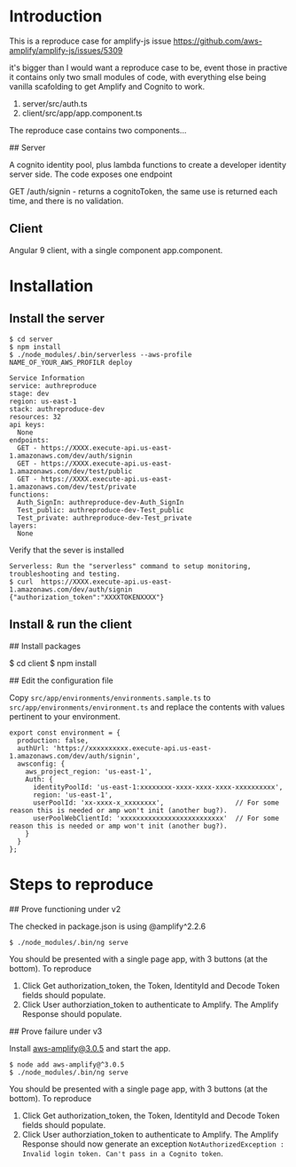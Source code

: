 # Introduction

This is a reproduce case for amplify-js issue https://github.com/aws-amplify/amplify-js/issues/5309

it's bigger than I would want a reproduce case to be, event those in practive it contains only two small modules of code, with everything else being vanilla scafolding to get Amplify and Cognito to work.

1) server/src/auth.ts
2) client/src/app/app.component.ts

The reproduce case contains two components...

## Server 

A cognito identity pool, plus lambda functions to create a developer identity server side.
The code exposes one endpoint

GET /auth/signin  - returns a cognitoToken, the same use is returned each time, and there is no validation.

## Client

Angular 9 client, with a single component app.component.


# Installation

## Install the server

```
$ cd server
$ npm install
$ ./node_modules/.bin/serverless --aws-profile NAME_OF_YOUR_AWS_PROFILR deploy

Service Information
service: authreproduce
stage: dev
region: us-east-1
stack: authreproduce-dev
resources: 32
api keys:
  None
endpoints:
  GET - https://XXXX.execute-api.us-east-1.amazonaws.com/dev/auth/signin
  GET - https://XXXX.execute-api.us-east-1.amazonaws.com/dev/test/public
  GET - https://XXXX.execute-api.us-east-1.amazonaws.com/dev/test/private
functions:
  Auth_SignIn: authreproduce-dev-Auth_SignIn
  Test_public: authreproduce-dev-Test_public
  Test_private: authreproduce-dev-Test_private
layers:
  None
```

Verify that the sever is installed

```
Serverless: Run the "serverless" command to setup monitoring, troubleshooting and testing.
$ curl  https://XXXX.execute-api.us-east-1.amazonaws.com/dev/auth/signin
{"authorization_token":"XXXXTOKENXXXX"}
```

## Install & run the client

## Install packages

$ cd client
$ npm install

## Edit the configuration file

Copy `src/app/environments/environments.sample.ts` to `src/app/environments/environment.ts` and replace the contents with values pertinent to your environment.

```
export const environment = {
  production: false,
  authUrl: 'https://xxxxxxxxxx.execute-api.us-east-1.amazonaws.com/dev/auth/signin',
  awsconfig: {
    aws_project_region: 'us-east-1',
    Auth: {
      identityPoolId: 'us-east-1:xxxxxxxx-xxxx-xxxx-xxxx-xxxxxxxxxx',
      region: 'us-east-1',
      userPoolId: 'xx-xxxx-x_xxxxxxxx',                  // For some reason this is needed or amp won't init (another bug?).
      userPoolWebClientId: 'xxxxxxxxxxxxxxxxxxxxxxxxxx'  // For some reason this is needed or amp won't init (another bug?).
    }
  }
};
```

# Steps to reproduce

## Prove functioning under v2

The checked in package.json is using @amplify^2.2.6

```
$ ./node_modules/.bin/ng serve
```

You should be presented with a single page app, with 3 buttons (at the bottom). To reproduce
1) Click Get authorization_token, the Token, IdentityId and Decode Token fields should populate.
2) Click User authorziation_token to authenticate to Amplify. The Amplify Response should populate.

## Prove failure under v3

Install aws-amplify@3.0.5 and start the app.
```
$ node add aws-amplify@^3.0.5
$ ./node_modules/.bin/ng serve
```

You should be presented with a single page app, with 3 buttons (at the bottom). To reproduce
1) Click Get authorization_token, the Token, IdentityId and Decode Token fields should populate.
2) Click User authorziation_token to authenticate to Amplify. The Amplify Response should now generate an exception `NotAuthorizedException : Invalid login token. Can't pass in a Cognito token`.
